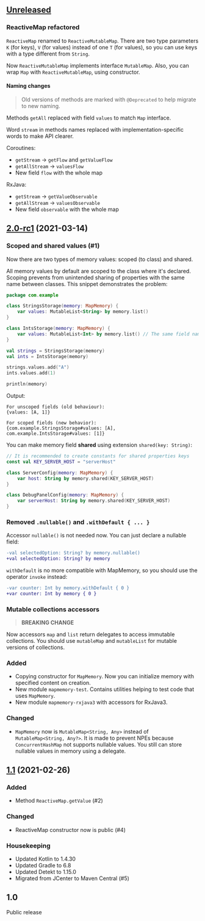 ## [Unreleased]

### ReactiveMap refactored

`ReactiveMap` renamed to `ReactiveMutableMap`.
There are two type parameters `K` (for keys), `V` (for values) instead of one `T` (for values), so you can use keys with a type different from `String`.

Now `ReactiveMutableMap` implements interface `MutableMap`.
Also, you can wrap `Map` with `ReactiveMutableMap`, using constructor.

#### Naming changes

> Old versions of methods are marked with `@Deprecated` to help migrate to new naming.

Methods `getAll` replaced with field `values` to match `Map` interface.

Word `stream` in methods names replaced with implementation-specific words to make API clearer.

Coroutines:
- `getStream` -> `getFlow` and `getValueFlow`
- `getAllStream` -> `valuesFlow`
- New field `flow` with the whole map

RxJava:
- `getStream` -> `getValueObservable`
- `getAllStream` -> `valuesObservable`
- New field `observable` with the whole map

## [2.0-rc1] (2021-03-14)

### Scoped and shared values (#1)

Now there are two types of memory values: scoped (to class) and shared.

All memory values by default are scoped to the class where it's declared.
Scoping prevents from unintended sharing of properties with the same name between classes.
This snippet demonstrates the problem:

```kotlin
package com.example

class StringsStorage(memory: MapMemory) {
    var values: MutableList<String> by memory.list()
}

class IntsStorage(memory: MapMemory) {
    var values: MutableList<Int> by memory.list() // The same field name as in StringsStorage
}

val strings = StringsStorage(memory)
val ints = IntsStorage(memory)

strings.values.add("A")
ints.values.add(1)

println(memory) 
```

Output:

```
For unscoped fields (old behaviour):
{values: [A, 1]}

For scoped fields (new behavior):
{com.example.StringsStorage#values: [A], com.example.IntsStorage#values: [1]}
```

You can make memory field **shared** using extension `shared(key: String)`:

```kotlin
// It is recommended to create constants for shared properties keys
const val KEY_SERVER_HOST = "serverHost"

class ServerConfig(memory: MapMemory) {
    var host: String by memory.shared(KEY_SERVER_HOST)
}

class DebugPanelConfig(memory: MapMemory) {
    var serverHost: String by memory.shared(KEY_SERVER_HOST)
}
```

### Removed `.nullable()` and `.withDefault { ... }`

Accessor `nullable()` is not needed now.
You can just declare a nullable field:
```diff
-val selectedOption: String? by memory.nullable()
+val selectedOption: String? by memory
```

`withDefault` is no more compatible with MapMemory, so you should use the operator `invoke` instead:
```diff
-var counter: Int by memory.withDefault { 0 }
+var counter: Int by memory { 0 }
```

### Mutable collections accessors
> **BREAKING CHANGE**

Now accessors `map` and `list` return delegates to access immutable collections.
You should use `mutableMap` and `mutableList` for mutable versions of collections.

### Added

- Copying constructor for `MapMemory`.
  Now you can initialize memory with specified content on creation.
- New module `mapmemory-test`.
  Contains utilities helping to test code that uses `MapMemory`.
- New module `mapmemory-rxjava3` with accessors for RxJava3.

### Changed

- `MapMemory` now is `MutableMap<String, Any>` instead of `MutableMap<String, Any?>`.
  It is made to prevent NPEs because `ConcurrentHashMap` not supports nullable values.
  You still can store nullable values in memory using a delegate.

## [1.1] (2021-02-26)

### Added

- Method `ReactiveMap.getValue` (#2)

### Changed

- ReactiveMap constructor now is public (#4)

### Housekeeping

- Updated Kotlin to 1.4.30
- Updated Gradle to 6.8
- Updated Detekt to 1.15.0
- Migrated from JCenter to Maven Central (#5)

## 1.0

Public release

[unreleased]: https://github.com/RedMadRobot/mapmemory/compare/v2.0-rc1...main
[2.0-rc1]: https://github.com/RedMadRobot/mapmemory/compare/v1.1...v2.0-rc1
[1.1]: https://github.com/RedMadRobot/mapmemory/compare/v1.0...v1.1
